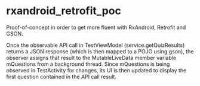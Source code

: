 # rxandroid_retrofit_poc

Proof-of-concept in order to get more fluent with RxAndroid, Retrofit and GSON.

Once the observable API call in TestViewModel (service.getQuizResults) returns a JSON response (which is then mapped to a POJO using gson), the observer assigns that result to the MutableLiveData member variable mQuestions from a background thread. Since mQuestions is being observed in TestActivity for changes, its UI is then updated to display the first question contained in the API call result.
